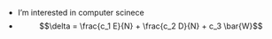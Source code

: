 - I’m interested in computer scinece
- $$\delta = \frac{c_1 E}{N} + \frac{c_2 D}{N} + c_3 \bar{W}$$

<!---
tapkeyboard/tapkeyboard is a ✨ special ✨ repository because its `README.md` (this file) appears on your GitHub profile.
You can click the Preview link to take a look at your changes.
--->
